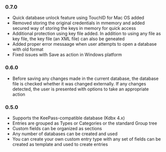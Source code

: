 ### 0.7.0
- Quick database unlock feature using TouchID for Mac OS added 
- Removed storing the original credentials in mmemory and added secured way of storing the keys in memory for quick access
- Additional protection using key file added. In addition to using any file as key file, the key file (an XML file) can also be geneated  
- Added proper error messaage when user attempts to open a database with old format
- Fixed issues with Save as action in Windows platform

### 0.6.0
- Before saving any changes made in the current database, the database file is checked whether it was changed externally. If any changes detected, the user is presented with options to take an appropriate action

### 0.5.0

- Supports the KeePass-compatible database (Kdbx 4.x)
- Entries are grouped as Types or Categories or the standard Group tree
- Custom fields can be organized as sections
- Any number of databases can be created and used
- You can create your own custom entry type with any set of fields can be created as template and used to create entries